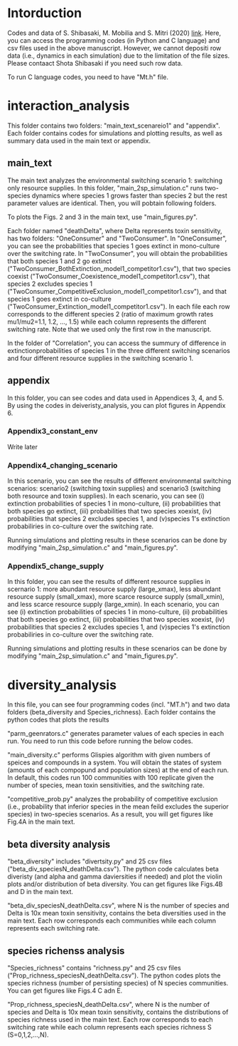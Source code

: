 # Intorduction
Codes and data of S. Shibasaki, M. Mobilia and S. Mitri (2020) [link](https://arxiv.org/abs/2007.12090).
Here, you can access the programming codes (in Python and C language) and csv files used in the above manuscript. However, we cannot depositi row data (i.e., dynamics in each simulation) due to the limitation of the file sizes. Please contaact Shota Shibasaki if you need such row data.

To run C language codes, you need to have "Mt.h" file.



# interaction_analysis
This folder contains two folders: "main_text_scenareio1" and "appendix". Each folder contains codes for simulations and plotting results, as well as summary data used in the main text or appendix.

##  main_text
The main text analyzes the environmental switching scenario 1: switching only resource supplies. In this folder, "main_2sp_simulation.c" runs two-species dynamics where species 1 grows faster than species 2 but the rest parameter values are identical. Then, you will pobtain following folders.

To plots the Figs. 2 and 3 in the main text, use "main_figures.py".

Each folder named "deathDelta", where Delta represents toxin sensitivity, has two folders: "OneConsumer" and "TwoConsumer". In "OneConsumer", you can see the probabilities that species 1 goes extinct in mono-culture over the switching rate. In "TwoConsumer", you will obtain the probabilities that both species 1 and 2 go extinct ("TwoConsumer_BothExtinction_model1_competitor1.csv"), that two species coexist ("TwoConsumer_Coexistence_model1_competitor1.csv"), that species 2 excludes species 1 ("TwoConsumer_CompetitiveExclusion_model1_competitor1.csv"), and that species 1 goes extinct in co-culture ("TwoConsumer_Extinction_model1_competitor1.csv"). In each file each row corresponds to the different species 2 (ratio of maximum growth rates mu1/mu2=1.1, 1.2, ..., 1.5) while each column represents the different switching rate. Note that we used only the first row in the manuscript.

In the folder of "Correlation", you can access the summury of difference in extinctionprobabilities of species 1 in the three different switching scenarios and four different resource supplies in the switching scenario 1.

## appendix
In this folder, you can see codes and data used in Appendices 3, 4, and 5. By using the codes in deiveristy_analysis, you can plot figures in Appendix 6.

### Appendix3_constant_env
Write later

### Appendix4_changing_scenario
In this scenario, you can see the results of different environmental switching scenarios: scenario2 (switching toxin supplies) and scenario3 (switching both resource and toxin supplies). In each scenario, you can see (i) extinction probabilities of species 1 in mono-culture, (ii) probabilities that both species go extinct, (iii) probabilities that two species xoexist, (iv) probabilities that species 2 excludes species 1, and (v)species 1's extinction probabiliries in co-culture over the switching rate.

Running simulations and plotting results in these scenarios can be done by modifying "main_2sp_simulation.c" and "main_figures.py".

### Appendix5_change_supply
In this folder, you can see the results of different resource supplies in scernario 1: more abundant resource supply (large_xmax), less abundant resource supply (small_xmax), more scarce resource supply (small_xmin), and less scarce resource supply (large_xmin). In each scenario, you can see (i) extinction probabilities of species 1 in mono-culture, (ii) probabilities that both species go extinct, (iii) probabilities that two species xoexist, (iv) probabilities that species 2 excludes species 1, and (v)species 1's extinction probabiliries in co-culture over the switching rate.

Running simulations and plotting results in these scenarios can be done by modifying "main_2sp_simulation.c" and "main_figures.py".

# diversity_analysis
In this file, you can see four programming codes (incl. "MT.h") and two data folders (beta_diversity and Species_richness). Each folder contains the python codes that plots the results 

"parm_geenrators.c" generates parameter values of each species in each run. You need to run this code before running the below codes.

"main_diversity.c" performs Glispies algorithm with given numbers of speices and compounds in a system. You will obtain the states of system (amounts of each compopund and population sizes) at the end of each run. In default, this codes run 100  communities with 100 replicate given the number of species, mean toxin sensitivities, and the switching rate.

"competitive_prob.py" analyzes the probability of competitive exclusion (i.e., probability that inferior species in the mean feild excludes the superior species) in two-species scenarios. As a result, you will get figures like Fig.4A in the main text.


## beta diversity analysis
"beta_diversity" includes "divertsity.py" and 25 csv files ("beta_div_speciesN_deathDelta.csv"). The python code calculates beta diveristy (and alpha and gamma daviersities if needed) and plot the violin plots and/or distribution of beta diversity. You can get figures like Figs.4B and D in the main text.

"beta_div_speciesN_deathDelta.csv", where N is the number of species and Delta is 10x mean toxin sensitivity, contains the beta diversities used in the main text. Each row corresponds each communities while each column represents each switching rate. 


## species richenss analysis
"Species_richness" contains "richness.py" and 25 csv files ("Prop_richness_speciesN_deathDelta.csv"). The python codes plots the species richness (number of persisting species) of N species communities. You can get figures like Figs.4 C adn E.

"Prop_richness_speciesN_deathDelta.csv", where N is the number of species and Delta is 10x mean toxin sensitivity, contains the distributions of species richness used in the main text. Each row corresponds to each switching rate while each column represents each species richness S (S=0,1,2,...,N). 
